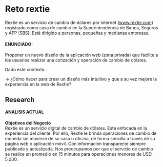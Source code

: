 # Reto rextie  

Rextie es un servicio de cambio de dólares por internet (www.rextie.com) registrado
como casa de cambio en la Superintendencia de Banca, Seguros y AFP (SBS). Está
dirigido a personas, pequeñas y medianas empresas.  

#### ENUNCIADO:
Proponer un nuevo diseño de la aplicación web (zona privada) que facilite a los
usuarios realizar una cotización y operación de cambio de dólares.  

Dado este contexto :  

→ ¿Cómo hacer para crear un diseño más intuitivo y que a su vez mejore la experiencia en la web de Rextie?  

## Research  
#### ANALISIS ACTUAL 
**Objetivos del Negocio**  
Rextie es un  servicio digital de cambio de dólares. Está enfocada en la experiencia del cliente. Por ello, Rextie le brinda operaciones de cambio de moneda sin moverse de su casa u oficina, de forma sencilla a través de su página web o aplicación móvil. Con información transparente siempre publicada y actualizada. Nos preocupamos por que el servicio de cambio se realice en promedio en 15 minutos para operaciones menores de USD 5,000.  
